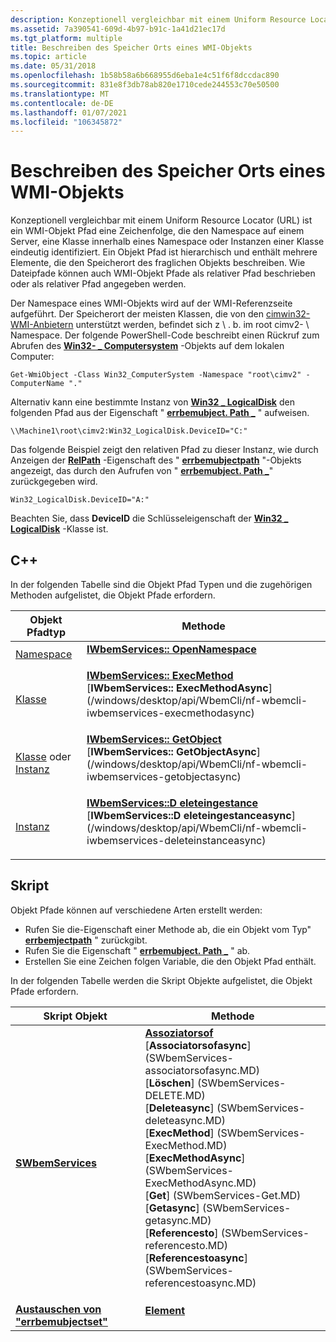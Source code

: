 ```yaml
---
description: Konzeptionell vergleichbar mit einem Uniform Resource Locator (URL) ist ein WMI-Objekt Pfad eine Zeichenfolge, die den Namespace auf einem Server, eine Klasse innerhalb eines Namespace oder Instanzen einer Klasse eindeutig identifiziert.
ms.assetid: 7a390541-609d-4b97-b91c-1a41d21ec17d
ms.tgt_platform: multiple
title: Beschreiben des Speicher Orts eines WMI-Objekts
ms.topic: article
ms.date: 05/31/2018
ms.openlocfilehash: 1b58b58a6b668955d6eba1e4c51f6f8dccdac890
ms.sourcegitcommit: 831e8f3db78ab820e1710cede244553c70e50500
ms.translationtype: MT
ms.contentlocale: de-DE
ms.lasthandoff: 01/07/2021
ms.locfileid: "106345872"
---
```

# <a name="describing-the-location-of-a-wmi-object"></a>Beschreiben des Speicher Orts eines WMI-Objekts

Konzeptionell vergleichbar mit einem Uniform Resource Locator (URL) ist ein WMI-Objekt Pfad eine Zeichenfolge, die den Namespace auf einem Server, eine Klasse innerhalb eines Namespace oder Instanzen einer Klasse eindeutig identifiziert. Ein Objekt Pfad ist hierarchisch und enthält mehrere Elemente, die den Speicherort des fraglichen Objekts beschreiben. Wie Dateipfade können auch WMI-Objekt Pfade als relativer Pfad beschrieben oder als relativer Pfad angegeben werden.

Der Namespace eines WMI-Objekts wird auf der WMI-Referenzseite aufgeführt. Der Speicherort der meisten Klassen, die von den [cimwin32-WMI-Anbietern](/windows/desktop/CIMWin32Prov/cimwin32-wmi-providers) unterstützt werden, befindet sich z \\ . b. im root cimv2- \\ Namespace. Der folgende PowerShell-Code beschreibt einen Rückruf zum Abrufen des [**Win32- \_ Computersystem**](/windows/desktop/CIMWin32Prov/win32-computersystem) -Objekts auf dem lokalen Computer:

`Get-WmiObject -Class Win32_ComputerSystem -Namespace "root\cimv2" -ComputerName "."`

Alternativ kann eine bestimmte Instanz von [**Win32 \_ LogicalDisk**](/windows/desktop/CIMWin32Prov/win32-logicaldisk) den folgenden Pfad aus der Eigenschaft " [**errbemubject. Path \_**](swbemobject-path-.md) " aufweisen.

`\\Machine1\root\cimv2:Win32_LogicalDisk.DeviceID="C:"`

Das folgende Beispiel zeigt den relativen Pfad zu dieser Instanz, wie durch Anzeigen der [**RelPath**](swbemobjectpath-relpath.md) -Eigenschaft des " [**errbemubjectpath**](swbemobjectpath.md) "-Objekts angezeigt, das durch den Aufrufen von " [**errbemubject. Path \_**](swbemobject-path-.md)" zurückgegeben wird.

`Win32_LogicalDisk.DeviceID="A:"`

Beachten Sie, dass **DeviceID** die Schlüsseleigenschaft der [**Win32 \_ LogicalDisk**](/windows/desktop/CIMWin32Prov/win32-logicaldisk) -Klasse ist.

## <a name="c"></a>C++

In der folgenden Tabelle sind die Objekt Pfad Typen und die zugehörigen Methoden aufgelistet, die Objekt Pfade erfordern.



<table>
<thead>
<tr class="header">
<th>Objekt Pfadtyp</th>
<th>Methode</th>
</tr>
</thead>
<tbody>
<tr class="odd">
<td><a href="describing-a-wmi-namespace-object-path.md">Namespace</a></td>
<td><dl><a href="/windows/desktop/api/WbemCli/nf-wbemcli-iwbemservices-opennamespace"><strong>IWbemServices:: OpenNamespace</strong></a><br />
</dl></td>
</tr>
<tr class="even">
<td><a href="describing-a-class-object-path.md">Klasse</a></td>
<td><dl><a href="/windows/desktop/api/WbemCli/nf-wbemcli-iwbemservices-execmethod"><strong>IWbemServices:: ExecMethod</strong></a><br />
[<strong>IWbemServices:: ExecMethodAsync</strong>] (/windows/desktop/api/WbemCli/nf-wbemcli-iwbemservices-execmethodasync)<br />
</dl></td>
</tr>
<tr class="odd">
<td><a href="describing-a-class-object-path.md">Klasse</a> oder <a href="describing-an-instance-object-path.md">Instanz</a></td>
<td><dl><a href="/windows/desktop/api/WbemCli/nf-wbemcli-iwbemservices-getobject"><strong>IWbemServices:: GetObject</strong></a><br />
[<strong>IWbemServices:: GetObjectAsync</strong>] (/windows/desktop/api/WbemCli/nf-wbemcli-iwbemservices-getobjectasync)<br />
</dl></td>
</tr>
<tr class="even">
<td><a href="describing-an-instance-object-path.md">Instanz</a></td>
<td><dl><a href="/windows/desktop/api/WbemCli/nf-wbemcli-iwbemservices-deleteinstance"><strong>IWbemServices::D eleteingestance</strong></a><br />
[<strong>IWbemServices::D eleteingestanceasync</strong>] (/windows/desktop/api/WbemCli/nf-wbemcli-iwbemservices-deleteinstanceasync)<br />
</dl></td>
</tr>
</tbody>
</table>



 

## <a name="script"></a>Skript

Objekt Pfade können auf verschiedene Arten erstellt werden:

-   Rufen Sie die-Eigenschaft einer Methode ab, die ein Objekt vom Typ" [**errbemjectpath**](swbemobjectpath.md) " zurückgibt.
-   Rufen Sie die Eigenschaft " [**errbemubject. Path \_**](swbemobject-path-.md) " ab.
-   Erstellen Sie eine Zeichen folgen Variable, die den Objekt Pfad enthält.

In der folgenden Tabelle werden die Skript Objekte aufgelistet, die Objekt Pfade erfordern.



<table>
<thead>
<tr class="header">
<th>Skript Objekt</th>
<th>Methode</th>
</tr>
</thead>
<tbody>
<tr class="odd">
<td><a href="swbemservices.md"><strong>SWbemServices</strong></a></td>
<td><dl><a href="swbemservices-associatorsof.md"><strong>Assoziatorsof</strong></a><br />
[<strong>Associatorsofasync</strong>] (SWbemServices-associatorsofasync.MD)<br />
[<strong>Löschen</strong>] (SWbemServices-DELETE.MD)<br />
[<strong>Deleteasync</strong>] (SWbemServices-deleteasync.MD)<br />
[<strong>ExecMethod</strong>] (SWbemServices-ExecMethod.MD)<br />
[<strong>ExecMethodAsync</strong>] (SWbemServices-ExecMethodAsync.MD)<br />
[<strong>Get</strong>] (SWbemServices-Get.MD)<br />
[<strong>Getasync</strong>] (SWbemServices-getasync.MD)<br />
[<strong>Referencesto</strong>] (SWbemServices-referencesto.MD)<br />
[<strong>Referencestoasync</strong>] (SWbemServices-referencestoasync.MD)<br />
</dl></td>
</tr>
<tr class="even">
<td><a href="swbemobjectset.md"><strong>Austauschen von "errbemubjectset"</strong></a></td>
<td><dl><a href="swbemobjectset-item.md"><strong>Element</strong></a><br />
</dl></td>
</tr>
</tbody>
</table>



 

 

 
